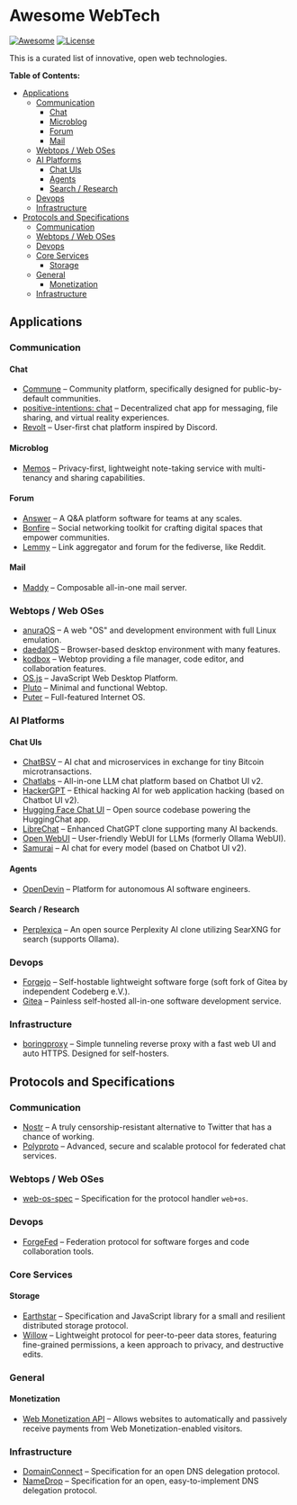 # Awesome WebTech

[![Awesome](https://awesome.re/badge.svg)](https://awesome.re)
[![License](https://img.shields.io/github/license/open-webtech/awesome-webtech.svg?color=blue)](LICENSE.md)

This is a curated list of innovative, open web technologies.

**Table of Contents:**

- [Applications](#applications)
  - [Communication](#communication)
    - [Chat](#chat)
    - [Microblog](#microblog)
    - [Forum](#forum)
    - [Mail](#mail)
  - [Webtops / Web OSes](#webtops--web-oses)
  - [AI Platforms](#ai-platforms)
    - [Chat UIs](#chat-uis)
    - [Agents](#agents)
    - [Search / Research](#search--research)
  - [Devops](#devops)
  - [Infrastructure](#infrastructure)
- [Protocols and Specifications](#protocols-and-specifications)
  - [Communication](#communication-1)
  - [Webtops / Web OSes](#webtops--web-oses-1)
  - [Devops](#devops-1)
  - [Core Services](#core-services)
    - [Storage](#storage)
  - [General](#general)
    - [Monetization](#monetization)
  - [Infrastructure](#infrastructure-1)

## Applications

### Communication

#### Chat

- [Commune](https://github.com/commune-os) – Community platform, specifically designed for public-by-default communities.
- [positive-intentions: chat](https://github.com/positive-intentions/chat) – Decentralized chat app for messaging, file sharing, and virtual reality experiences.
- [Revolt](https://github.com/revoltchat) – User-first chat platform inspired by Discord.

#### Microblog

- [Memos](https://github.com/usememos/memos) – Privacy-first, lightweight note-taking service with multi-tenancy and sharing capabilities.

#### Forum

- [Answer](https://github.com/apache/incubator-answer) – A Q&A platform software for teams at any scales.
- [Bonfire](https://github.com/bonfire-networks/bonfire-app) – Social networking toolkit for crafting digital spaces that empower communities.
- [Lemmy](https://github.com/LemmyNet/lemmy) – Link aggregator and forum for the fediverse, like Reddit.

#### Mail

- [Maddy](https://github.com/foxcpp/maddy) – Composable all-in-one mail server.

### Webtops / Web OSes

- [anuraOS](https://github.com/MercuryWorkshop/anuraOS) – A web "OS" and development environment with full Linux emulation.
- [daedalOS](https://github.com/DustinBrett/daedalOS) – Browser-based desktop environment with many features.
- [kodbox](https://github.com/kalcaddle/kodbox) – Webtop providing a file manager, code editor, and collaboration features.
- [OS.js](https://github.com/os-js) – JavaScript Web Desktop Platform.
- [Pluto](https://github.com/zeondev/pluto) – Minimal and functional Webtop.
- [Puter](https://github.com/HeyPuter) – Full-featured Internet OS.

### AI Platforms

#### Chat UIs

- [ChatBSV](https://github.com/ChatBSV/app) – AI chat and microservices in exchange for tiny Bitcoin microtransactions.
- [Chatlabs](https://github.com/writingmate/chatlabs) – All-in-one LLM chat platform based on Chatbot UI v2.
- [HackerGPT](https://github.com/Hacker-GPT/HackerGPT-2.0) – Ethical hacking AI for web application hacking (based on Chatbot UI v2).
- [Hugging Face Chat UI](https://github.com/huggingface/chat-ui) – Open source codebase powering the HuggingChat app.
- [LibreChat](https://github.com/danny-avila/LibreChat) – Enhanced ChatGPT clone supporting many AI backends.
- [Open WebUI](https://github.com/open-webui/open-webui) – User-friendly WebUI for LLMs (formerly Ollama WebUI).
- [Samurai](https://github.com/Jonneal3/samurai-v1/tree/samurai) – AI chat for every model (based on Chatbot UI v2).

#### Agents

- [OpenDevin](https://github.com/OpenDevin/OpenDevin) – Platform for autonomous AI software engineers.

#### Search / Research

- [Perplexica](https://github.com/ItzCrazyKns/Perplexica) – An open source Perplexity AI clone utilizing SearXNG for search (supports Ollama).

### Devops

- [Forgejo](https://forgejo.org) – Self-hostable lightweight software forge (soft fork of Gitea by independent Codeberg e.V.).
- [Gitea](https://github.com/go-gitea/gitea) – Painless self-hosted all-in-one software development service.

### Infrastructure

- [boringproxy](https://github.com/boringproxy/boringproxy) – Simple tunneling reverse proxy with a fast web UI and auto HTTPS. Designed for self-hosters.

## Protocols and Specifications

### Communication

- [Nostr](https://nostr.com) – A truly censorship-resistant alternative to Twitter that has a chance of working.
- [Polyproto](https://docs.polyphony.chat) – Advanced, secure and scalable protocol for federated chat services.

### Webtops / Web OSes

- [web-os-spec](https://github.com/use-pluto/web-os-spec) – Specification for the protocol handler `web+os`.

### Devops

- [ForgeFed](https://forgefed.org) – Federation protocol for software forges and code collaboration tools.

### Core Services

#### Storage

- [Earthstar](https://github.com/earthstar-project/earthstar) – Specification and JavaScript library for a small and resilient distributed storage protocol.
- [Willow](https://willowprotocol.org) – Lightweight protocol for peer-to-peer data stores, featuring fine-grained permissions, a keen approach to privacy, and destructive edits.

### General

#### Monetization

- [Web Monetization API](https://webmonetization.org) – Allows websites to automatically and passively receive payments from Web Monetization-enabled visitors.

### Infrastructure

- [DomainConnect](https://www.domainconnect.org) – Specification for an open DNS delegation protocol.
- [NameDrop](https://github.com/takingnames/namedrop-protocol-spec) – Specification for an open, easy-to-implement DNS delegation protocol.
